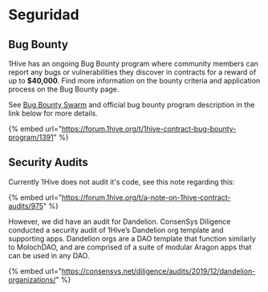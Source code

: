 # Seguridad

## Bug Bounty

1Hive has an ongoing Bug Bounty program where community members can report any bugs or vulnerabilities they discover in contracts for a reward of up to **$40,000**. Find more information on the bounty criteria and application process on the Bug Bounty page.

See [Bug Bounty Swarm](../swarms/bug-bounty.md) and official bug bounty program description in the link below for more details.

{% embed url="https://forum.1hive.org/t/1hive-contract-bug-bounty-program/1391" %}

## Security Audits

Currently 1Hive does not audit it's code, see this note regarding this:

{% embed url="https://forum.1hive.org/t/a-note-on-1hive-contract-audits/975" %}

However, we did have an audit for Dandelion. ConsenSys Diligence conducted a security audit of 1Hive’s Dandelion org template and supporting apps. Dandelion orgs are a DAO template that function similarly to MolochDAO, and are comprised of a suite of modular Aragon apps that can be used in any DAO.

{% embed url="https://consensys.net/diligence/audits/2019/12/dandelion-organizations/" %}



